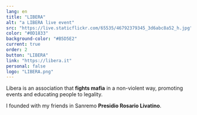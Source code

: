 ```yaml
---
lang: en
title: "LIBERA"
alt: "a LIBERA live event"
src: "https://live.staticflickr.com/65535/46792379345_3d6abc8a52_h.jpg"
color: "#0D1833"
background-color: "#B5D5E2"
current: true
order: 2
button: "LIBERA"
link: "https://libera.it"
personal: false
logo: "LIBERA.png"
---
```

Libera is an association that **fights mafia** in a non-violent way, promoting events and educating people to legality.

I founded with my friends in Sanremo **Presidio Rosario Livatino**.
